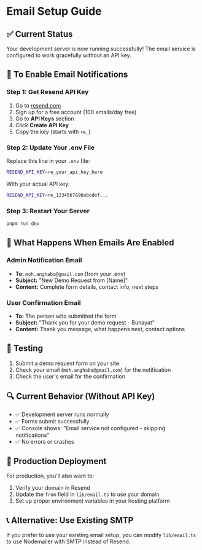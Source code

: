 # Email Setup Guide

## ✅ Current Status
Your development server is now running successfully! The email service is configured to work gracefully without an API key.

## 🔧 To Enable Email Notifications

### Step 1: Get Resend API Key
1. Go to [resend.com](https://resend.com)
2. Sign up for a free account (100 emails/day free)
3. Go to **API Keys** section
4. Click **Create API Key**
5. Copy the key (starts with `re_`)

### Step 2: Update Your .env File
Replace this line in your `.env` file:
```bash
RESEND_API_KEY=re_your_api_key_here
```

With your actual API key:
```bash
RESEND_API_KEY=re_1234567890abcdef...
```

### Step 3: Restart Your Server
```bash
pnpm run dev
```

## 📧 What Happens When Emails Are Enabled

### Admin Notification Email
- **To:** `moh.anghabo@gmail.com` (from your .env)
- **Subject:** "New Demo Request from [Name]"
- **Content:** Complete form details, contact info, next steps

### User Confirmation Email  
- **To:** The person who submitted the form
- **Subject:** "Thank you for your demo request - Bunayat"
- **Content:** Thank you message, what happens next, contact options

## 🧪 Testing
1. Submit a demo request form on your site
2. Check your email (`moh.anghabo@gmail.com`) for the notification
3. Check the user's email for the confirmation

## 🔍 Current Behavior (Without API Key)
- ✅ Development server runs normally
- ✅ Forms submit successfully
- ✅ Console shows: "Email service not configured - skipping notifications"
- ✅ No errors or crashes

## 🚀 Production Deployment
For production, you'll also want to:
1. Verify your domain in Resend
2. Update the `from` field in `lib/email.ts` to use your domain
3. Set up proper environment variables in your hosting platform

## 📞 Alternative: Use Existing SMTP
If you prefer to use your existing email setup, you can modify `lib/email.ts` to use Nodemailer with SMTP instead of Resend.
